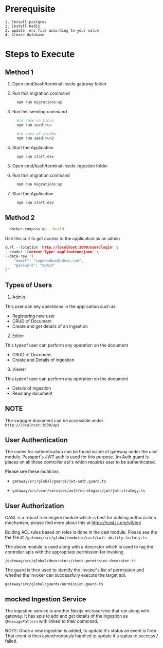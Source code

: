 # Prerequisite

    1. Install postgres
    2. Install Redis
    3. update .env file according to your value
    4. Create database

# Steps to Execute

## Method 1

1.  Open cmd/bash/terminal inside gateway folder
2.  Run this migration command
    ```sh
      npm run migrations:up
    ```
3.  Run this seeding command

    ```sh
      #in case on Linux
      npm run seed:run

      #in case of window
      npm run seed:run2
    ```

4.  Start the Application
    ```sh
      npm run start:dev
    ```
5.  Open cmd/bash/terminal inside ingestion folder

6.  Run this migration command
    ```sh
      npm run migrations:up
    ```
7.  Start the Application
    ```sh
      npm run start:dev
    ```

## Method 2

```sh
  docker-compose up --build
```

Use this curl to get access to the application as an admin

```c
curl --location 'http://localhost:3000/user/login' \
--header 'Content-Type: application/json' \
--data-raw '{
    "email": "superadmin@admin.com",
    "password": "admin"
}'
```

## Types of Users

1. Admin

This user can any operations in the application such as

- Registering new user
- CRUD of Document
- Create and get details of an Ingestion

2. Editor

This typeof user can perform any operation on the document

- CRUD of Document
- Create and Details of ingestion

3. Viewer

This typeof user can perform any operation on the document

- Details of ingestion
- Read any document

## NOTE

The swagger document can be accessible under `http://localhost:3000/api`

## User Authentication

The codes for authentication can be found inside of gateway under the user module. Passport's JWT auth is used for this purpose. An Auth guard is places on all those controller api's which requires user to be authenticated.

Please see these locations,

- `gateway/src/global/guards/jwt-auth.guard.ts`

- `gateway/src/user/services/auth/strategies/jwt/jwt.strategy.ts`

## User Authorization

CASL is a robust rule engine module which is best for bulding authorization mechanism, please find more about this at https://casl.js.org/v6/en/

Bulding ACL rules based on roles is done in the casl module. Please see the the file at `/gateway/src/global/modules/casl/cals-ability.factory.ts`

The above module is used along with a decorator which is used to tag the controller apis with the appropriate permission for invoking.

`/gateway/src/global/decorators/check-permission.decorator.ts`

The guard is then used to identify the invoker's list of permission and whether the invoker can successfully execute the target api.

`gateway/src/global/guards/permission.guard.ts`

## mocked Ingestion Service

The ingestion service is another Nestjs microservice that run along with gateway. It has apis to add and get details of the ingestion as `@MessagePattern` with linked to their command.

NOTE:
Once a new ingestion is added, to update it's status an event is fired. That event is then asynchronously handled to update it's status to success / failed.
